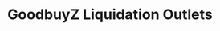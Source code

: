 ---
title: "GoodbuyZ Liquidation Outlets"
url: /gloversville/goodbuyz-liquidation-outlets/
shop: Kramladen
---